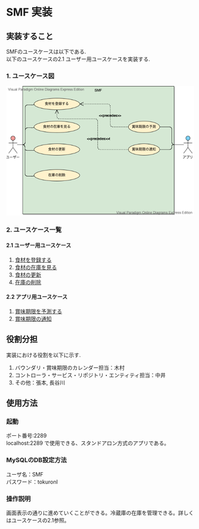 # SMF 実装

## 実装すること
SMFのユースケースは以下である.  
以下のユースケースの2.1 ユーザー用ユースケースを実装する.  
  
### 1. ユースケース図

<img src="../usecase/SMF.vpd.png">

### 2. ユースケース一覧
#### 2.1 ユーザー用ユースケース
1. [食材を登録する](../usecase/usecase_register.md)
2. [食材の在庫を見る](../usecase/usecase_stock.md)
3. [食材の更新](../usecase/usecase_update.md)
4. [在庫の削除](../usecase/usecase_delete.md)

#### 2.2 アプリ用ユースケース
1. [賞味期限を予測する](../usecase/usecase_predict.md)
2. [賞味期限の通知](../usecase/usecase_notification.md)  
  
## 役割分担  
実装における役割を以下に示す.  
1. バウンダリ・賞味期限のカレンダー担当：木村  
2. コントローラ・サービス・リポジトリ・エンティティ担当：中井  
3. その他：張本, 長谷川  
  
## 使用方法  
### 起動  
ポート番号:2289  
localhost:2289 で使用できる、スタンドアロン方式のアプリである。  
### MySQLのDB設定方法  
ユーザ名：SMF  
パスワード：tokuronI  
### 操作説明  
画面表示の通りに進めていくことができる。冷蔵庫の在庫を管理できる。詳しくはユースケースの2.1参照。

